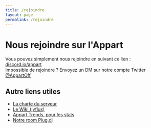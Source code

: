 ```yaml
---
title: /rejoindre
layout: page
permalink: /rejoindre
---
```


# Nous rejoindre sur l'Appart

Vous pouvez simplement nous rejoindre en suivant ce lien : [discord.io/appart](https://discord.io/appart)
<br/> Impossible de rejoindre ? Envoyez un DM sur notre compte Twitter [@AppartOff](https://twitter.com/AppartOff)

## Autre liens utiles

* [La charte du serveur](https://tinyurl.com/charteapt)
* [Le Wiki (jvflux)](https://wiki.jvflux.com/L%27Appart)
* [Appart Trends, pour les stats](https://public.tableau.com/profile/action#!/vizhome/AppartData/AppartTrends)
* [Notre room Plug.dj](https://plug.dj/appart)
